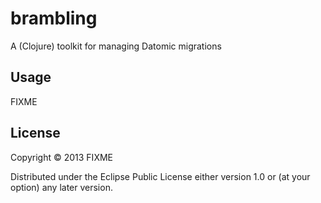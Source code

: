 # brambling

A (Clojure) toolkit for managing Datomic migrations

## Usage

FIXME

## License

Copyright © 2013 FIXME

Distributed under the Eclipse Public License either version 1.0 or (at
your option) any later version.
